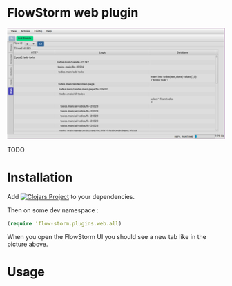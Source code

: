 # FlowStorm web plugin

![demo](./images/plugin_demo.png)

TODO

# Installation

Add [![Clojars Project](https://img.shields.io/clojars/v/com.github.flow-storm/flow-storm-web-plugin.svg)](https://clojars.org/com.github.flow-storm/flow-storm-web-plugin) 
to your dependencies.

Then on some dev namespace :

```clojure
(require 'flow-storm.plugins.web.all)
```

When you open the FlowStorm UI you should see a new tab like in the picture above.

# Usage

